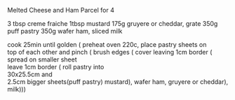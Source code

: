 Melted Cheese and Ham Parcel for 4

3 tbsp creme fraiche
1tbsp mustard
175g gruyere or cheddar, grate
350g puff pastry
350g wafer ham, sliced
milk

cook 25min until golden (
	preheat oven 220c,
	place pastry sheets on<br>
	top of each other and pinch (
		brush edges (
			cover leaving 1cm border (
				spread on smaller sheet<br>
				leave 1cm border (
					roll pastry into<br>
					30x25.5cm and<br>
					2.5cm bigger sheets(puff pastry)
					mustard),
				wafer ham,
				gruyere or cheddar),
			milk)))
